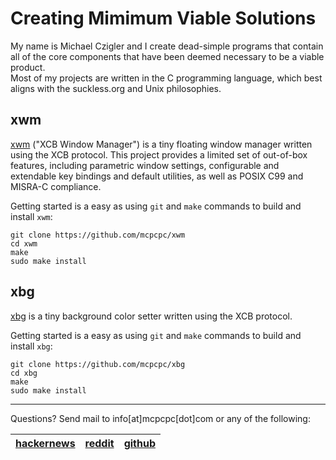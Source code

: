 # Creating Mimimum Viable Solutions

My name is Michael Czigler and I create dead-simple programs that contain all
of the core components that have been deemed necessary to be a viable product.  
Most of my projects are written in the C programming language, which best 
aligns with the suckless.org and Unix philosophies.

## xwm

[xwm](https://github.com/mcpcpc/xwm) ("XCB Window Manager") is a tiny floating 
window manager written using the XCB protocol. This project provides a limited 
set of out-of-box features, including parametric window settings, configurable 
and extendable key bindings and default utilities, as well as POSIX C99 and 
MISRA-C compliance.

Getting started is a easy as using `git` and `make` commands to build and install
`xwm`:

```shell
git clone https://github.com/mcpcpc/xwm
cd xwm
make
sudo make install
```

## xbg

[xbg](https://github.com/mcpcpc/xbg) is a tiny background color setter written 
using the XCB protocol. 

Getting started is a easy as using `git` and `make` commands to build and install
`xbg`:

```shell
git clone https://github.com/mcpcpc/xbg
cd xbg
make
sudo make install
```

---

Questions? Send mail to info[at]mcpcpc[dot]com or any of the following:

| [hackernews](https://news.ycombinator.com/user?id=mcpcpc) | [reddit](https://www.reddit.com/user/mcpcpc) | [github](https://github.com/mcpcpc) |
| ---------- | ------ | ------ |
